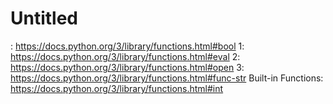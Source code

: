 # Untitled

: https://docs.python.org/3/library/functions.html#bool
 1: https://docs.python.org/3/library/functions.html#eval
 2: https://docs.python.org/3/library/functions.html#open
 3: https://docs.python.org/3/library/functions.html#func-str
Built-in Functions: https://docs.python.org/3/library/functions.html#int